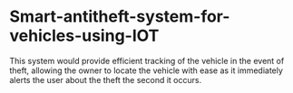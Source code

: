 # Smart-antitheft-system-for-vehicles-using-IOT
 This system would provide efficient tracking of the vehicle in the event of theft, allowing the owner to locate the vehicle with ease as it immediately alerts the user about the theft the second it occurs. 
